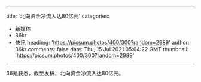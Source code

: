 
---
title: '北向资金净流入达80亿元'
categories: 
 - 新媒体
 - 36kr
 - 快讯
headimg: 'https://picsum.photos/400/300?random=2989'
author: 36kr
comments: false
date: Thu, 15 Jul 2021 05:04:22 GMT
thumbnail: 'https://picsum.photos/400/300?random=2989'
---

<div>   
36氪获悉，截至发稿，北向资金净流入达80亿元。  
</div>
            